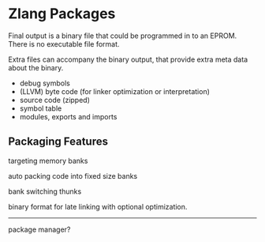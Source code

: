 # Zlang Packages

Final output is a binary file that could be programmed in to an EPROM. There is no executable file format.

Extra files can accompany the binary output, that provide extra meta data about the binary.

- debug symbols
- (LLVM) byte code (for linker optimization or interpretation)
- source code (zipped)
- symbol table
- modules, exports and imports

## Packaging Features

targeting memory banks

auto packing code into fixed size banks

bank switching thunks

binary format for late linking with optional optimization.

---

package manager?
